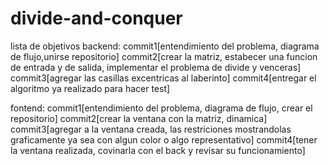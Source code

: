 # divide-and-conquer

lista de objetivos 
backend:
commit1[entendimiento del problema, diagrama de flujo,unirse repositorio]
commit2[crear la matriz, estabecer una funcion de entrada y de salida, implementar el problema de divide y venceras]
commit3[agregar las casillas excentricas al laberinto]
commit4[entregar el algoritmo ya realizado para hacer test]

fontend:
commit1[entendimiento del problema, diagrama de flujo, crear el repositorio]
commit2[crear la ventana con la matriz, dinamica]
commit3[agregar a la ventana creada, las restriciones mostrandolas graficamente ya sea con algun color o algo representativo]
commit4[tener la ventana realizada, covinarla con el back y revisar su funcionamiento]
